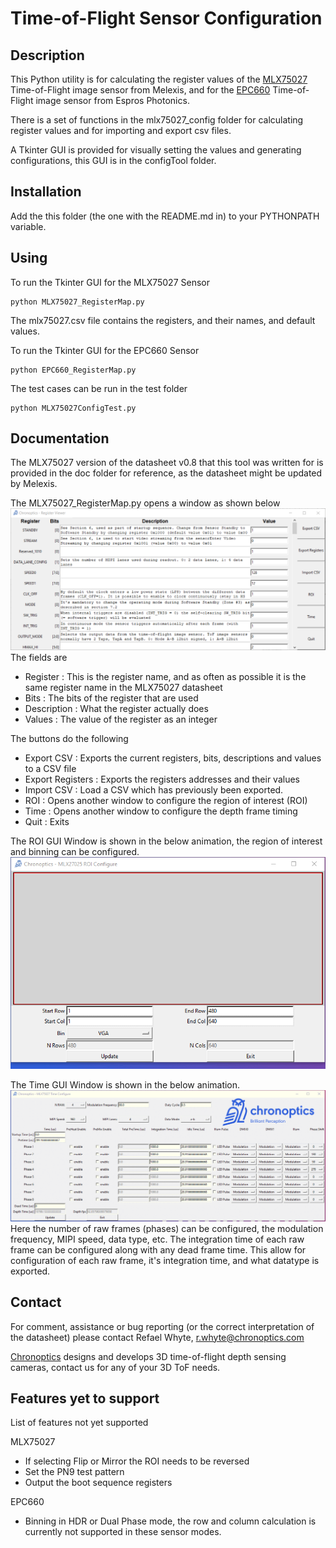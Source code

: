 # Time-of-Flight Sensor Configuration

## Description

This Python utility is for calculating the register values of the [MLX75027](https://www.melexis.com/en/product/MLX75027/Automotive-VGA-Time-Of-Flight-Sensor) Time-of-Flight image sensor from Melexis, and for the [EPC660](https://www.espros.com/photonics/time-of-flight-chip-epc660/) Time-of-Flight image sensor from Espros Photonics.

There is a set of functions in the mlx75027_config folder for calculating register values and for importing and export csv files.  

A Tkinter GUI is provided for visually setting the values and generating configurations, this GUI is in the configTool folder.  

## Installation

Add the this folder (the one with the README.md in) to your PYTHONPATH variable. 

## Using 
To run the Tkinter GUI for the MLX75027 Sensor
    
    python MLX75027_RegisterMap.py 

The mlx75027.csv file contains the registers, and their names, and default values. 

To run the Tkinter GUI for the EPC660 Sensor 

    python EPC660_RegisterMap.py

The test cases can be run in the test folder 

    python MLX75027ConfigTest.py 

## Documentation 

The MLX75027 version of the datasheet v0.8 that this tool was written for is provided in the doc folder for reference, as the datasheet might be updated by Melexis. 

The MLX75027_RegisterMap.py opens a window as shown below 
![Scheme](doc/mainWindow.PNG)
The fields are
* Register : This is the register name, and as often as possible it is the same register name in the MLX75027 datasheet
* Bits : The bits of the register that are used
* Description : What the register actually does 
* Values : The value of the register as an integer 

The buttons do the following
* Export CSV : Exports the current registers, bits, descriptions and values to a CSV file
* Export Registers : Exports the registers addresses and their values 
* Import CSV : Load a CSV which has previously been exported. 
* ROI : Opens another window to configure the region of interest (ROI) 
* Time : Opens another window to configure the depth frame timing 
* Quit : Exits 

The ROI GUI Window is shown in the below animation, the region of interest and binning can be configured.  
![Scheme](doc/roiWindowGIF.gif)

The Time GUI Window is shown in the below animation. 
![Scheme](doc/timeWindowGIF.gif)
Here the number of raw frames (phases) can be configured, the modulation frequency, MIPI speed, data type, etc. The integration time of each raw frame can be configured along with any dead frame time. This allow for configuration of each raw frame, it's integration time, and what datatype is exported. 

## Contact 

For comment, assistance or bug reporting (or the correct interpretation of the datasheet) please contact Refael Whyte, r.whyte@chronoptics.com 

[Chronoptics](https://www.chronoptics.com) designs and develops 3D time-of-flight depth sensing cameras, contact us for any of your 3D ToF needs. 

## Features yet to support
List of features not yet supported

MLX75027
* If selecting Flip or Mirror the ROI needs to be reversed 
* Set the PN9 test pattern
* Output the boot sequence registers 

EPC660 
* Binning in HDR or Dual Phase mode, the row and column calculation is currently not supported in these sensor modes. 